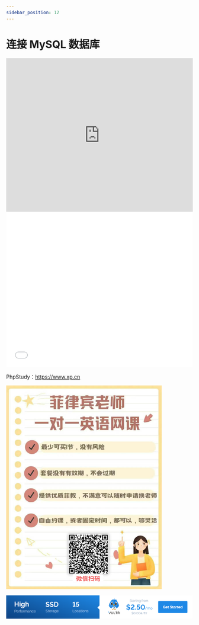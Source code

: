 ```yaml
---
sidebar_position: 12
---
```


# 连接 MySQL 数据库

<iframe width="100%" height="415" src="https://www.youtube.com/embed/q3gBSbyo-YM" frameborder="0" allow="accelerometer; autoplay; encrypted-media; gyroscope; picture-in-picture" allowfullscreen></iframe>
<iframe width="100%" height="415" src="//player.bilibili.com/player.html?aid=413492346&bvid=BV1CV411r7eU&cid=199866958&page=1" scrolling="no" border="0" frameborder="no" framespacing="0" allowfullscreen="true"> </iframe>

PhpStudy：https://www.xp.cn

<img src="https://raw.githubusercontent.com/darrenliuwei/darrenliuwei/main/online_class.png" width="420" />

<a href="https://www.vultr.com/?ref=9634529-9J">![](./images/banner_1.png)</a>
